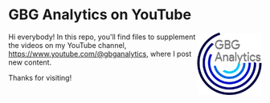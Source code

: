 # GBG Analytics on YouTube
[<img src="logo.png" align="right" height="125" />](<https://www.youtube.com/@gbganalytics>)

Hi everybody! In this repo, you'll find files to supplement the videos on my YouTube channel, <https://www.youtube.com/@gbganalytics>, where I post new content. 

Thanks for visiting!

